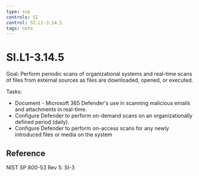 ```yaml
---
type: ssp
controls: SI
control: SI.L1-3.14.5
tags: note
---
```


# SI.L1-3.14.5

Goal: Perform periodic scans of organizational systems and real-time scans of files from external sources as files are downloaded, opened, or executed.

Tasks:

-  Document - Microsoft 365 Defender's use in scanning malicious emails and attachments in real-time.
-  Configure Defender to perform on-demand scans on an organizationally defined period (daily).
-  Configure Defender to perform on-access scans for any newly introduced files or media on the system

## Reference

NIST SP 800-53 Rev 5: SI-3